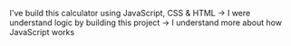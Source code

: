 I've build this calculator using JavaScript, CSS & HTML
→ I were understand logic by building this project
→ I understand more about how JavaScript works
